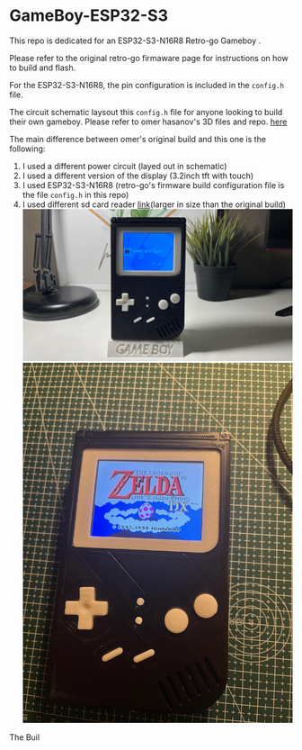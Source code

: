 # GameBoy-ESP32-S3
This repo is dedicated for an ESP32-S3-N16R8 Retro-go Gameboy .

Please refer to the original retro-go firmaware page for instructions on how to build and flash.

For the ESP32-S3-N16R8, the pin configuration is included in the `config.h` file.

The circuit schematic laysout this `config.h` file for anyone looking to build their own gameboy. Please refer to omer hasanov's 3D files and repo. [here](https://github.com/ohasanov-hbrw/ESP32-Gameboy)


The main difference between omer's original build and this one is the following: 
1. I used a different power circuit (layed out in schematic)
2. I used a different version of the display (3.2inch tft with touch)
3. I used ESP32-S3-N16R8 (retro-go's firmware build configuration file is the file `config.h` in this repo)
4. I used different sd card reader [link](https://www.amazon.com/WWZMDiB-Adater-Module-Support-Arduino/dp/B0B779R5TZ/ref=sr_1_2_sspa?dib=eyJ2IjoiMSJ9.aWM2MrxhONxxTLmTiowiAHwM0X7iGeoSREJd208zw7UC8DUginJgBKC5TyIZixGVTPJUJ4pcLgj7fnIu_xYBE_WFBMoYucF0oeL4RxpROWm77Ort5kAATJJF1iM-Schq9-8k8JJckAuF7UM5F3-k1iowLy2QN698mc8rvpAT-Ww1JFZxBFs5vSf5Ip4EN9T_Oe-axW9pudgF79QtUBiZCksTT3VMFJ4KzniitSRPb6I.1r8obVmMQSyu-CGYcS3nsJRE28QRxYTuz-OAtTGmhnc&dib_tag=se&keywords=sd+card+reader+module&qid=1751212247&sr=8-2-spons&sp_csd=d2lkZ2V0TmFtZT1zcF9hdGY&psc=1)(larger in size than the original build) 
![Gameboy Image](GB2.jpeg)
![Gameboy Image](GB1.jpeg)

The Buil

